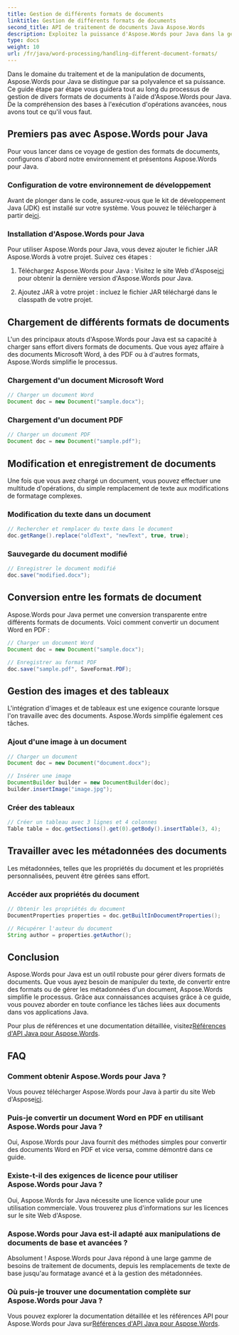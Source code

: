 ```yaml
---
title: Gestion de différents formats de documents
linktitle: Gestion de différents formats de documents
second_title: API de traitement de documents Java Aspose.Words
description: Exploitez la puissance d'Aspose.Words pour Java dans la gestion de divers formats de documents. Apprenez l'édition de texte, les conversions et bien plus encore avec des exemples pratiques.
type: docs
weight: 10
url: /fr/java/word-processing/handling-different-document-formats/
---
```


Dans le domaine du traitement et de la manipulation de documents, Aspose.Words pour Java se distingue par sa polyvalence et sa puissance. Ce guide étape par étape vous guidera tout au long du processus de gestion de divers formats de documents à l'aide d'Aspose.Words pour Java. De la compréhension des bases à l'exécution d'opérations avancées, nous avons tout ce qu'il vous faut.

## Premiers pas avec Aspose.Words pour Java

Pour vous lancer dans ce voyage de gestion des formats de documents, configurons d'abord notre environnement et présentons Aspose.Words pour Java.

### Configuration de votre environnement de développement

 Avant de plonger dans le code, assurez-vous que le kit de développement Java (JDK) est installé sur votre système. Vous pouvez le télécharger à partir de[ici](https://www.oracle.com/java/technologies/javase-downloads.html).

### Installation d'Aspose.Words pour Java

Pour utiliser Aspose.Words pour Java, vous devez ajouter le fichier JAR Aspose.Words à votre projet. Suivez ces étapes :

1.  Téléchargez Aspose.Words pour Java : Visitez le site Web d'Aspose[ici](https://releases.aspose.com/words/java/) pour obtenir la dernière version d'Aspose.Words pour Java.

2. Ajoutez JAR à votre projet : incluez le fichier JAR téléchargé dans le classpath de votre projet.

## Chargement de différents formats de documents

L'un des principaux atouts d'Aspose.Words pour Java est sa capacité à charger sans effort divers formats de documents. Que vous ayez affaire à des documents Microsoft Word, à des PDF ou à d'autres formats, Aspose.Words simplifie le processus.

### Chargement d'un document Microsoft Word

```java
// Charger un document Word
Document doc = new Document("sample.docx");
```

### Chargement d'un document PDF

```java
// Charger un document PDF
Document doc = new Document("sample.pdf");
```

## Modification et enregistrement de documents

Une fois que vous avez chargé un document, vous pouvez effectuer une multitude d'opérations, du simple remplacement de texte aux modifications de formatage complexes.

### Modification du texte dans un document

```java
// Rechercher et remplacer du texte dans le document
doc.getRange().replace("oldText", "newText", true, true);
```

### Sauvegarde du document modifié

```java
// Enregistrer le document modifié
doc.save("modified.docx");
```

## Conversion entre les formats de document

Aspose.Words pour Java permet une conversion transparente entre différents formats de documents. Voici comment convertir un document Word en PDF :

```java
// Charger un document Word
Document doc = new Document("sample.docx");

// Enregistrer au format PDF
doc.save("sample.pdf", SaveFormat.PDF);
```

## Gestion des images et des tableaux

L'intégration d'images et de tableaux est une exigence courante lorsque l'on travaille avec des documents. Aspose.Words simplifie également ces tâches.

### Ajout d'une image à un document

```java
// Charger un document
Document doc = new Document("document.docx");

// Insérer une image
DocumentBuilder builder = new DocumentBuilder(doc);
builder.insertImage("image.jpg");
```

### Créer des tableaux

```java
// Créer un tableau avec 3 lignes et 4 colonnes
Table table = doc.getSections().get(0).getBody().insertTable(3, 4);
```

## Travailler avec les métadonnées des documents

Les métadonnées, telles que les propriétés du document et les propriétés personnalisées, peuvent être gérées sans effort.

### Accéder aux propriétés du document

```java
// Obtenir les propriétés du document
DocumentProperties properties = doc.getBuiltInDocumentProperties();

// Récupérer l'auteur du document
String author = properties.getAuthor();
```

## Conclusion

Aspose.Words pour Java est un outil robuste pour gérer divers formats de documents. Que vous ayez besoin de manipuler du texte, de convertir entre des formats ou de gérer les métadonnées d'un document, Aspose.Words simplifie le processus. Grâce aux connaissances acquises grâce à ce guide, vous pouvez aborder en toute confiance les tâches liées aux documents dans vos applications Java.

 Pour plus de références et une documentation détaillée, visitez[Références d'API Java pour Aspose.Words](https://reference.aspose.com/words/java/).

## FAQ

### Comment obtenir Aspose.Words pour Java ?

 Vous pouvez télécharger Aspose.Words pour Java à partir du site Web d'Aspose[ici](https://releases.aspose.com/words/java/).

### Puis-je convertir un document Word en PDF en utilisant Aspose.Words pour Java ?

Oui, Aspose.Words pour Java fournit des méthodes simples pour convertir des documents Word en PDF et vice versa, comme démontré dans ce guide.

### Existe-t-il des exigences de licence pour utiliser Aspose.Words pour Java ?

Oui, Aspose.Words for Java nécessite une licence valide pour une utilisation commerciale. Vous trouverez plus d'informations sur les licences sur le site Web d'Aspose.

### Aspose.Words pour Java est-il adapté aux manipulations de documents de base et avancées ?

Absolument ! Aspose.Words pour Java répond à une large gamme de besoins de traitement de documents, depuis les remplacements de texte de base jusqu'au formatage avancé et à la gestion des métadonnées.

### Où puis-je trouver une documentation complète sur Aspose.Words pour Java ?

 Vous pouvez explorer la documentation détaillée et les références API pour Aspose.Words pour Java sur[Références d'API Java pour Aspose.Words](https://reference.aspose.com/words/java/).